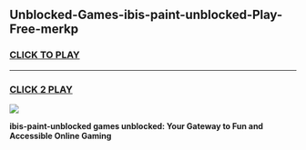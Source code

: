 
## Unblocked-Games-ibis-paint-unblocked-Play-Free-merkp
<h3>
<a href="https://premium76.site?title=ibis-paint-unblocked&ref=23A">CLICK TO PLAY</a></h3>
<hr>

<h3>
<a href="https://premium76.site?title=ibis-paint-unblocked&ref=23A">CLICK 2 PLAY</a>
  
</h3>

<a href="https://premium76.site?title=ibis-paint-unblocked&ref=23A"><img src="https://clearcache.store/games.png"></a>


**ibis-paint-unblocked games unblocked: Your Gateway to Fun and Accessible Online Gaming**

